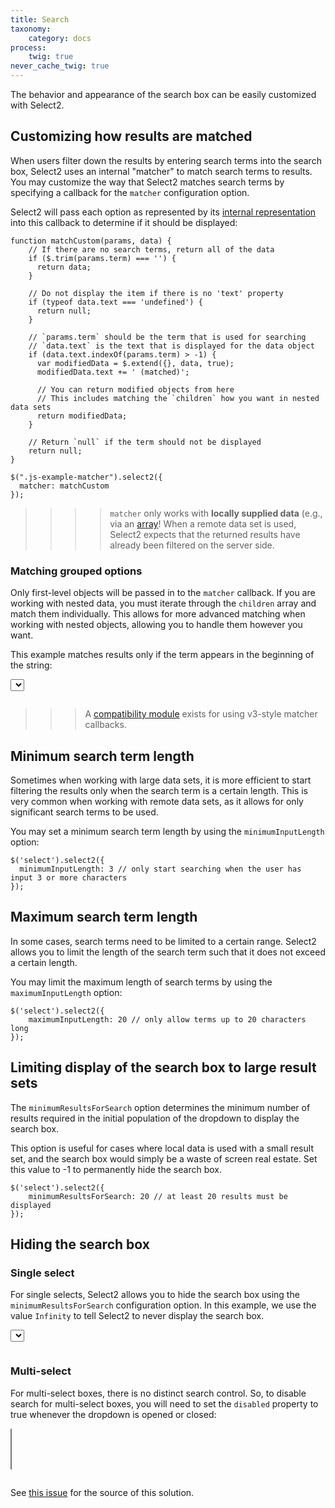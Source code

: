 ```yaml
---
title: Search
taxonomy:
    category: docs
process:
    twig: true
never_cache_twig: true
---
```

The behavior and appearance of the search box can be easily customized with Select2.

## Customizing how results are matched

When users filter down the results by entering search terms into the search box, Select2 uses an internal "matcher" to match search terms to results. You may customize the way that Select2 matches search terms by specifying a callback for the `matcher` configuration option.

Select2 will pass each option as represented by its [internal representation](/options) into this callback to determine if it should be displayed:

```
function matchCustom(params, data) {
    // If there are no search terms, return all of the data
    if ($.trim(params.term) === '') {
      return data;
    }

    // Do not display the item if there is no 'text' property
    if (typeof data.text === 'undefined') {
      return null;
    }

    // `params.term` should be the term that is used for searching
    // `data.text` is the text that is displayed for the data object
    if (data.text.indexOf(params.term) > -1) {
      var modifiedData = $.extend({}, data, true);
      modifiedData.text += ' (matched)';
   
      // You can return modified objects from here
      // This includes matching the `children` how you want in nested data sets
      return modifiedData;
    }
   
    // Return `null` if the term should not be displayed
    return null;
}
    
$(".js-example-matcher").select2({
  matcher: matchCustom
});
```

>>>> `matcher` only works with **locally supplied data** (e.g., via an [array](/data-sources/arrays)!  When a remote data set is used, Select2 expects that the returned results have already been filtered on the server side.

### Matching grouped options

Only first-level objects will be passed in to the `matcher` callback.  If you are working with nested data, you must iterate through the `children` array and match them individually.  This allows for more advanced matching when working with nested objects, allowing you to handle them however you want.

This example matches results only if the term appears in the beginning of the string:

<div class="s2-example">
    <select class="js-example-matcher-start js-states form-control"></select>
</div>

<pre data-fill-from=".js-code-example-matcher"></pre>

<script type="text/javascript" class="js-code-example-matcher">

function matchStart(params, data) {
  // If there are no search terms, return all of the data
  if ($.trim(params.term) === '') {
    return data;
  }

  // Skip if there is no 'children' property
  if (typeof data.children === 'undefined') {
    return null;
  }

  // `data.children` contains the actual options that we are matching against
  var filteredChildren = [];
  $.each(data.children, function (idx, child) {
    if (child.text.toUpperCase().indexOf(params.term.toUpperCase()) == 0) {
      filteredChildren.push(child);
    }
  });

  // If we matched any of the timezone group's children, then set the matched children on the group
  // and return the group object
  if (filteredChildren.length) {
    var modifiedData = $.extend({}, data, true);
    modifiedData.children = filteredChildren;

    // You can return modified objects from here
    // This includes matching the `children` how you want in nested data sets
    return modifiedData;
  }

  // Return `null` if the term should not be displayed
  return null;
}

$(".js-example-matcher-start").select2({
  matcher: matchStart
});

</script>

>>> A [compatibility module](/upgrading/migrating-from-35#wrapper-for-old-style-matcher-callbacks) exists for using v3-style matcher callbacks.

## Minimum search term length

Sometimes when working with large data sets, it is more efficient to start filtering the results only when the search term is a certain length. This is very common when working with remote data sets, as it allows for only significant search terms to be used.

You may set a minimum search term length  by using the `minimumInputLength` option:

```
$('select').select2({
  minimumInputLength: 3 // only start searching when the user has input 3 or more characters
});
```

## Maximum search term length

In some cases, search terms need to be limited to a certain range. Select2 allows you to limit the length of the search term such that it does not exceed a certain length.

You may limit the maximum length of search terms by using the `maximumInputLength` option:

```
$('select').select2({
    maximumInputLength: 20 // only allow terms up to 20 characters long
});
```

## Limiting display of the search box to large result sets

The `minimumResultsForSearch` option determines the minimum number of results required in the initial population of the dropdown to display the search box.

This option is useful for cases where local data is used with a small result set, and the search box would simply be a waste of screen real estate. Set this value to -1 to permanently hide the search box.

```
$('select').select2({
    minimumResultsForSearch: 20 // at least 20 results must be displayed
});
```

## Hiding the search box

### Single select

For single selects, Select2 allows you to hide the search box using the `minimumResultsForSearch` configuration option. In this example, we use the value `Infinity` to tell Select2 to never display the search box.

<div class="s2-example">
    <select id="js-example-basic-hide-search" class="js-states form-control"></select>
</div>

<pre data-fill-from="#js-code-example-basic-hide-search"></pre>

<script type="text/javascript" id="js-code-example-basic-hide-search">

$("#js-example-basic-hide-search").select2({
    minimumResultsForSearch: Infinity
});

</script>

### Multi-select

For multi-select boxes, there is no distinct search control. So, to disable search for multi-select boxes, you will need to set the `disabled` property to true whenever the dropdown is opened or closed:

<div class="s2-example">
    <select id="js-example-basic-hide-search-multi" class="js-states form-control" multiple="multiple"></select>
</div>

<pre data-fill-from="#js-code-example-basic-hide-search-multi"></pre>

<script type="text/javascript" id="js-code-example-basic-hide-search-multi">

$('#js-example-basic-hide-search-multi').select2();

$('#js-example-basic-hide-search-multi').on('select2:opening select2:closing', function( event ) {
    var $searchfield = $(this).parent().find('.select2-search__field');
    $searchfield.prop('disabled', true);
});
</script>

See [this issue](https://github.com/select2/select2/issues/4797) for the source of this solution.
